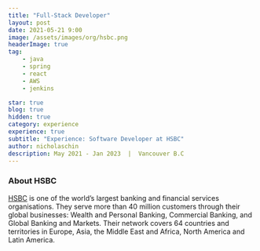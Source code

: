 ```yaml
---
title: "Full-Stack Developer"
layout: post
date: 2021-05-21 9:00
image: /assets/images/org/hsbc.png
headerImage: true
tag:
    - java
    - spring
    - react
    - AWS 
    - jenkins

star: true
blog: true
hidden: true
category: experience
experience: true
subtitle: "Experience: Software Developer at HSBC"
author: nicholaschin
description: May 2021 - Jan 2023  |  Vancouver B.C
---
```




### About HSBC

<a href="https://www.hsbc.com/">HSBC</a> is one of the world’s largest banking and financial services organisations. They serve more than 40 million customers through their global businesses: Wealth and Personal Banking, Commercial Banking, and Global Banking and Markets. Their network covers 64 countries and territories in Europe, Asia, the Middle East and Africa, North America and Latin America.
